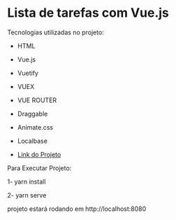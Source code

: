 # Lista de tarefas com Vue.js

Tecnologias utilizadas no projeto:

- HTML
- Vue.js
- Vuetify
- VUEX
- VUE ROUTER
- Draggable
- Animate.css
- Localbase

- [Link do Projeto](https://lista-vue.vercel.app/)


Para Executar Projeto: 

1- yarn install 

2- yarn serve

projeto estará rodando em http://localhost:8080
